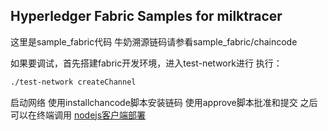 [//]: # (SPDX-License-Identifier: CC-BY-4.0)

## Hyperledger Fabric Samples  for milktracer

这里是sample_fabric代码
牛奶溯源链码请参看sample_fabric/chaincode

如果要调试，首先搭建fabric开发环境，进入test-network进行
执行：
```bash
./test-network createChannel

```
启动网络
使用installchancode脚本安装链码
使用approve脚本批准和提交
之后可以在终端调用
[nodejs客户端部署](https://github.com/Provence965437/fabric_milktracer_nodeclient)

